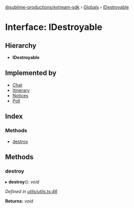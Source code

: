 [@sublime-productions/extream-sdk](../README.md) › [Globals](../globals.md) › [IDestroyable](idestroyable.md)

# Interface: IDestroyable

## Hierarchy

* **IDestroyable**

## Implemented by

* [Chat](../classes/chat.md)
* [Itinerary](../classes/itinerary.md)
* [Notices](../classes/notices.md)
* [Poll](../classes/poll.md)

## Index

### Methods

* [destroy](idestroyable.md#destroy)

## Methods

###  destroy

▸ **destroy**(): *void*

*Defined in [utils/utils.ts:46](https://github.com/Extream-SaaS/ex-sdk/blob/991f539/src/utils/utils.ts#L46)*

**Returns:** *void*
